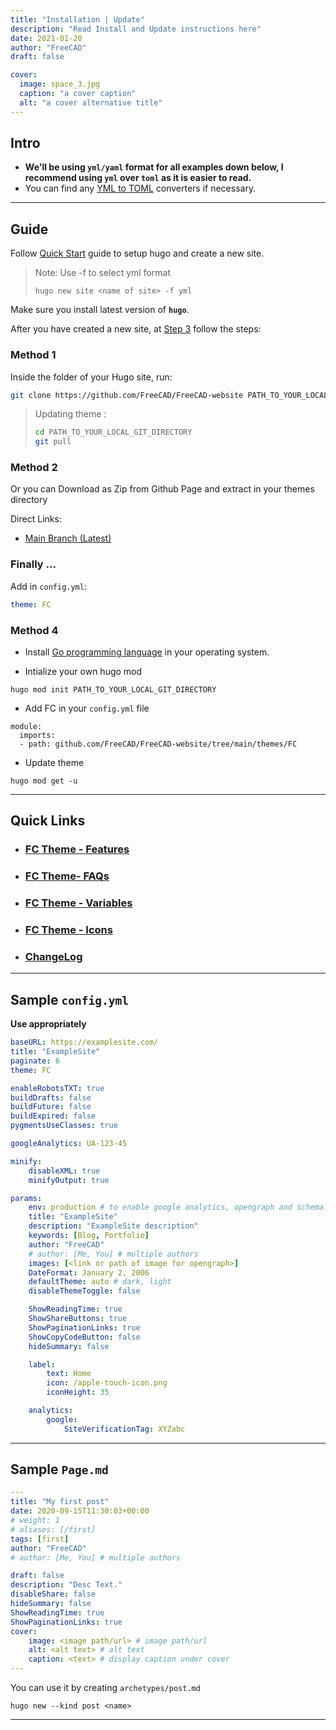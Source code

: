 ```yaml
---
title: "Installation | Update"
description: "Read Install and Update instructions here"
date: 2021-01-20
author: "FreeCAD"
draft: false

cover:
  image: space_3.jpg
  caption: "a cover caption"
  alt: "a cover alternative title"
---
```


## Intro

-   **We'll be using `yml/yaml` format for all examples down below, I recommend using `yml` over `toml` as it is easier to read.**
-   You can find any [YML to TOML](https://www.google.com/search?q=yml+to+toml) converters if necessary.

---

## Guide

Follow [Quick Start](https://gohugo.io/getting-started/quick-start/) guide to setup hugo and create a new site.

> Note: Use -f to select yml format
>
> `hugo new site <name of site> -f yml`

Make sure you install latest version of **`hugo`**.

After you have created a new site, at [Step 3](https://gohugo.io/getting-started/quick-start/#step-3-add-a-theme) follow the steps:

### Method 1

Inside the folder of your Hugo site, run:

```bash
git clone https://github.com/FreeCAD/FreeCAD-website PATH_TO_YOUR_LOCAL_GIT_DIRECTORY --depth=1
```

> Updating theme :
>
> ```bash
> cd PATH_TO_YOUR_LOCAL_GIT_DIRECTORY
> git pull
> ```

### Method 2

Or you can Download as Zip from Github Page and extract in your themes directory

Direct Links:

-   [Main Branch (Latest)](https://github.com/FreeCAD/FreeCAD-website/archive/master.zip)

### Finally ...

Add in `config.yml`:

```yml
theme: FC
```
### Method 4

 - Install [Go programming language](https://go.dev/doc/install) in your operating system.

 - Intialize your own hugo mod

```
hugo mod init PATH_TO_YOUR_LOCAL_GIT_DIRECTORY
```

 - Add FC in your `config.yml` file

```
module:
  imports:
  - path: github.com/FreeCAD/FreeCAD-website/tree/main/themes/FC
```
 - Update theme

```
hugo mod get -u
```

---

## Quick Links

-   ### [FC Theme - Features](../features)

-   ### [FC Theme- FAQs](../faq)

-   ### [FC Theme - Variables](../variables)

-   ### [FC Theme - Icons](../icons)

-   ### [ChangeLog](https://github.com/FreeCAD/FreeCAD-website/releases)

---

## Sample `config.yml`

**Use appropriately**

```yml
baseURL: https://examplesite.com/
title: "ExampleSite"
paginate: 6
theme: FC

enableRobotsTXT: true
buildDrafts: false
buildFuture: false
buildExpired: false
pygmentsUseClasses: true

googleAnalytics: UA-123-45

minify:
    disableXML: true
    minifyOutput: true

params:
    env: production # to enable google analytics, opengraph and schema.
    title: "ExampleSite"
    description: "ExampleSite description"
    keywords: [Blog, Portfolio]
    author: "FreeCAD"
    # author: [Me, You] # multiple authors
    images: [<link or path of image for opengraph>]
    DateFormat: January 2, 2006
    defaultTheme: auto # dark, light
    disableThemeToggle: false

    ShowReadingTime: true
    ShowShareButtons: true
    ShowPaginationLinks: true
    ShowCopyCodeButton: false
    hideSummary: false

    label:
        text: Home
        icon: /apple-touch-icon.png
        iconHeight: 35

    analytics:
        google:
            SiteVerificationTag: XYZabc
```

---

## Sample `Page.md`

```yml
---
title: "My first post"
date: 2020-09-15T11:30:03+00:00
# weight: 1
# aliases: [/first]
tags: [first]
author: "FreeCAD"
# author: [Me, You] # multiple authors

draft: false
description: "Desc Text."
disableShare: false
hideSummary: false
ShowReadingTime: true
ShowPaginationLinks: true
cover:
    image: <image path/url> # image path/url
    alt: <alt text> # alt text
    caption: <text> # display caption under cover
---
```

You can use it by creating `archetypes/post.md`

```shell
hugo new --kind post <name>
```

---
